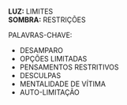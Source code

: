 **LUZ:** LIMITES  
**SOMBRA:** RESTRIÇÕES

PALAVRAS-CHAVE:
- DESAMPARO
- OPÇÕES LIMITADAS
- PENSAMENTOS RESTRITIVOS
- DESCULPAS
- MENTALIDADE DE VÍTIMA
- AUTO-LIMITAÇÃO